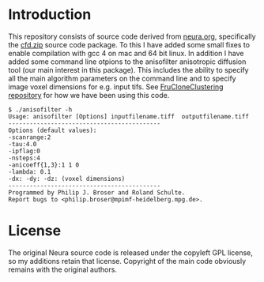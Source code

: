 Introduction
============
This repository consists of source code derived from [neura.org](http://www.neura.org), specifically the [cfd.zip][cfdurl] source code package.  To this I have added some small fixes to enable compilation with gcc 4 on mac and 64 bit linux. In addition I have added some command line otpions to the anisofilter anisotropic diffusion tool (our main interest in this package). This includes the ability to specify all the main algorithm parameters on the command line and to specify image voxel dimensions for e.g. input tifs.  See [FruCloneClustering repository](https://github.com/jefferis/FruCloneClustering) for how we have been using this code.

    $ ./anisofilter -h
    Usage: anisofilter [Options] inputfilename.tiff  outputfilename.tiff 
    -------------------------------------------
    Options (default values):
    -scanrange:2
    -tau:4.0
    -ipflag:0
    -nsteps:4
    -anicoeff{1,3}:1 1 0
    -lambda: 0.1
    -dx: -dy: -dz: (voxel dimensions)
    -------------------------------------------
    Programmed by Philip J. Broser and Roland Schulte.
    Report bugs to <philip.broser@mpimf-heidelberg.mpg.de>.

[cfdurl]: http://www.neura.org/NeuRA_Homepage/Download_files/cfd.zip

License
=======
The original Neura source code is released under the copyleft GPL license, so my additions retain that license. Copyright of the main code obviously remains with the original authors.